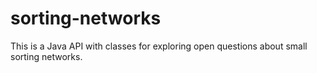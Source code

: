 # sorting-networks

This is a Java API with classes for exploring open questions about small sorting networks.




